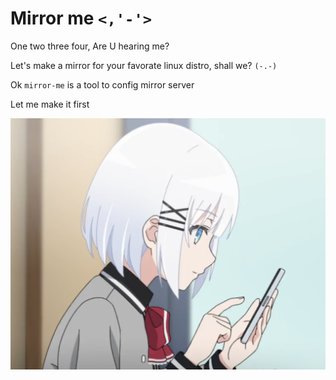 # Mirror me  `<,'-'>`

One two three four, Are U hearing me?

Let's make a mirror for your favorate linux distro, shall we? `(-.-)`

Ok `mirror-me` is a tool to config mirror server

Let me make it first

![alt text](<pics/siesta0.png>)